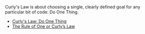 Curly's Law is about choosing a single, clearly defined goal for any particular bit of code: Do One Thing.

-   [Curly's Law: Do One Thing](https://blog.codinghorror.com/curlys-law-do-one-thing/)
-   [The Rule of One or Curly’s Law](http://grsmentor.com/blog/the-rule-of-one-or-curlys-law/)